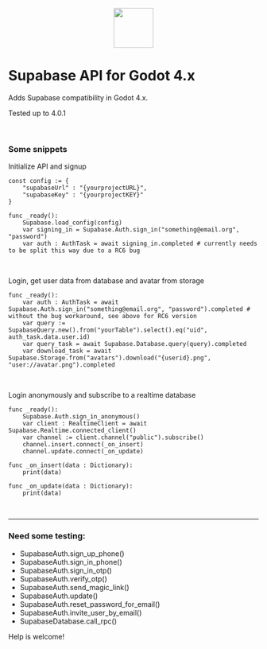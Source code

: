 <p align="center"><img src="https://seeklogo.com/images/S/supabase-logo-DCC676FFE2-seeklogo.com.png" width="80px"/></p>

# Supabase API for Godot 4.x
Adds Supabase compatibility in Godot 4.x.

Tested up to 4.0.1

<br>

### Some snippets

Initialize API and signup
```
const config := {
	"supabaseUrl" : "{yourprojectURL}",
	"supabaseKey" : "{yourprojectKEY}"
}

func _ready():
	Supabase.load_config(config)
	var signing_in = Supabase.Auth.sign_in("something@email.org", "password")
	var auth : AuthTask = await signing_in.completed # currently needs to be split this way due to a RC6 bug
```

<br>

Login, get user data from database and avatar from storage
```
func _ready():
	var auth : AuthTask = await Supabase.Auth.sign_in("something@email.org", "password").completed # without the bug workaround, see above for RC6 version
	var query := SupabaseQuery.new().from("yourTable").select().eq("uid", auth_task.data.user.id)
	var query_task = await Supabase.Database.query(query).completed
	var download_task = await Supabase.Storage.from("avatars").download("{userid}.png", "user://avatar.png").completed
```

<br>

Login anonymously and subscribe to a realtime database
```
func _ready():
	Supabase.Auth.sign_in_anonymous()
	var client : RealtimeClient = await Supabase.Realtime.connected_client()
	var channel := client.channel("public").subscribe()
	channel.insert.connect(_on_insert)
	channel.update.connect(_on_update)
	
func _on_insert(data : Dictionary):
	print(data)

func _on_update(data : Dictionary):
	print(data)
```

<br>

---

### Need some testing:
- SupabaseAuth.sign_up_phone()
- SupabaseAuth.sign_in_phone()
- SupabaseAuth.sign_in_otp()
- SupabaseAuth.verify_otp()
- SupabaseAuth.send_magic_link()
- SupabaseAuth.update()
- SupabaseAuth.reset_password_for_email()
- SupabaseAuth.invite_user_by_email()
- SupabaseDatabase.call_rpc()

Help is welcome!
